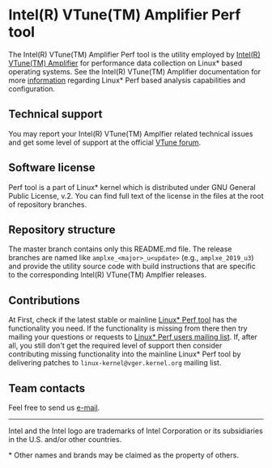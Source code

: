 # Intel(R) VTune(TM) Amplifier Perf tool

The Intel(R) VTune(TM) Amplifier Perf tool is the utility employed by [Intel(R) VTune(TM) Amplifier](https://software.intel.com/en-us/vtune) for performance data collection on Linux* based operating systems. See the Intel(R) VTune(TM) Amplifier documentation for more [information](https://software.intel.com/en-us/vtune-amplifier-help-driverless-event-based-sampling-collection) regarding Linux* Perf based analysis capabilities and configuration.

## Technical support

You may report your Intel(R) VTune(TM) Amplfier related technical issues and get some level of support at the official [VTune forum](https://software.intel.com/en-us/forums/intel-vtune-amplifier).

## Software license

Perf tool is a part of Linux* kernel which is distributed under GNU General Public License, v.2. You can find full text of the license in the files at the root of repository branches.

## Repository structure

The master branch contains only this README.md file. The release branches are named like `amplxe_<major>_u<update>` (e.g., `amplxe_2019_u3`) and provide the utility source code with build instructions that are specific to the corresponding Intel(R) VTune(TM) Amplfier releases.

## Contributions

At First, check if the latest stable or mainline [Linux* Perf tool](https://www.kernel.org/) has the functionality you need. If the functionality is missing from there then try mailing your questions or requests to [Linux* Perf users mailing list](mailto:linux-perf-users@vger.kernel.org). If, after all, you still don't get the required level of support then consider contributing missing functionality into the mainline Linux* Perf tool by delivering patches to `linux-kernel@vger.kernel.org` mailing list.

## Team contacts

Feel free to send us [e-mail](mailto:alexey.budankov@intel.com).

------------------------------------------------------------------------
Intel and the Intel logo are trademarks of Intel Corporation or its subsidiaries in the U.S. and/or other countries.

\* Other names and brands may be claimed as the property of others.

